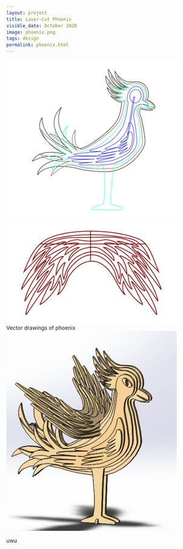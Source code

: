```yaml
---
layout: project
title: Laser-Cut Phoenix
visible_date: October 2020
image: phoenix.png
tags: design
permalink: phoenix.html
---
```


<img src="/public/images/phoenix_ai.png" class="img-fluid" alt="Responsive image" width=450 px>

<img src="/public/images/phoenix_ai_wings.png" class="img-fluid" alt="Responsive image" width=450 px>
<br>
Vector drawings of phoenix
<br>
<img src="/public/images/phoenix_solidworks.png" class="img-fluid" alt="Responsive image" width=450 px>


uwu

